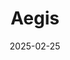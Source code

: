 ---  
layout: startup_page  
title: "Aegis"  
id: "aegis.im"  
permalink: "/aegisaegis.im02252025/"  
website: "https://aegis.im/"  
funding_round: "Pre-Seed"  
funding_amount: "$2M"  
investors: "Dewhales, Profluent Ventures, Gatis Eglītis"  
about: "Aegis develops YUSD, a Bitcoin-backed stablecoin with real-time transparency and independence from the fiat banking system. YUSD is designed to protect savings from fiat hyperinflation and provide access to DeFi with built-in yield generation. The company is led by financial industry experts from leading investment and trading firms."  
markets: "Fintech, Blockchain, Financial Services, Web Apps"  
hq: "Tortola, British Virgin Islands"  
founded_year: "2024"  
linkedin: "https://www.linkedin.com/company/aegis-im"  
twitter: "https://x.com/aegis_im"  
instagram: ""  
facebook: ""  
crunchbase: "https://www.crunchbase.com/organization/aegis-deaf"  
pitchbook: ""  

date_display: "25-Feb-2025"  
date: "2025-02-25"

# SEO Optimization  
meta_title: "Aegis - Pre-Seed Funding ($2M)"  
meta_description: "Aegis, Aegis develops YUSD, a Bitcoin-backed stablecoin with real-time transparency and independence from the fiat banking system. YUSD is designed to protec..."  
meta_keywords: "Aegis, Fintech, Blockchain, Financial Services, Web Apps, Pre-Seed funding"  
canonical_url: "https://startup.projectstartups.com/aegisaegis.im02252025/"  
---